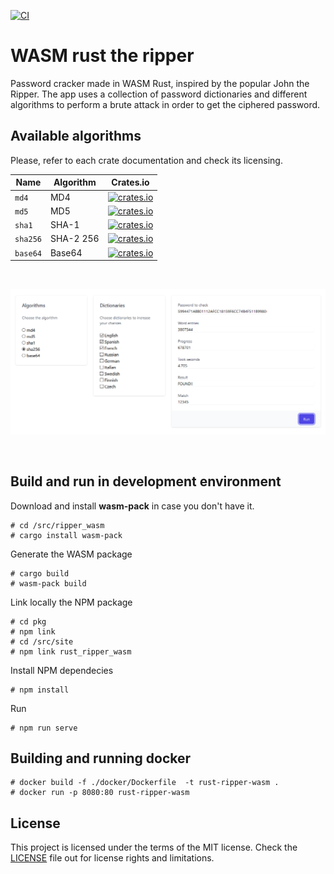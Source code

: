 [![CI](https://github.com/gcastellov/rust-ripper-wasm/actions/workflows/ci.yml/badge.svg)](https://github.com/gcastellov/rust-ripper-wasm/actions/workflows/ci.yml)


# WASM rust the ripper 
Password cracker made in WASM Rust, inspired by the popular John the Ripper.
The app uses a collection of password dictionaries and different algorithms to perform a brute attack in order to get the ciphered password.

## Available algorithms
Please, refer to each crate documentation and check its licensing.

| Name        | Algorithm  | Crates.io |
|-------------|------------|-----------|
| `md4`       | MD4      | [![crates.io](https://img.shields.io/crates/v/md4.svg)](https://crates.io/crates/md4)      |
| `md5`       | MD5     | [![crates.io](https://img.shields.io/crates/v/md5.svg)](https://crates.io/crates/md5)     |
| `sha1`      | SHA-1   | [![crates.io](https://img.shields.io/crates/v/sha1.svg)](https://crates.io/crates/sha-1)   |
| `sha256`    | SHA-2 256| [![crates.io](https://img.shields.io/crates/v/sha256.svg)](https://crates.io/crates/sha256)|
| `base64`    | Base64   | [![crates.io](https://img.shields.io/crates/v/base64.svg)](https://crates.io/crates/base64)|

<br/>

![UI](doc/ui.png)

<br/>

## Build and run in development environment

Download and install **wasm-pack** in case you don't have it.
```
# cd /src/ripper_wasm
# cargo install wasm-pack
```

Generate the WASM package
```
# cargo build
# wasm-pack build
```

Link locally the NPM package
```
# cd pkg
# npm link
# cd /src/site
# npm link rust_ripper_wasm
```

Install NPM dependecies
```
# npm install
```

Run
```
# npm run serve
```
## Building and running docker
```
# docker build -f ./docker/Dockerfile  -t rust-ripper-wasm .
# docker run -p 8080:80 rust-ripper-wasm
```

## License
This project is licensed under the terms of the MIT license. 
Check the [LICENSE](LICENSE.md) file out for license rights and limitations.
